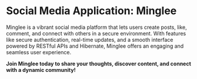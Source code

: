 # Social Media Application: Minglee

Minglee is a vibrant social media platform that lets users create posts, like, comment, and connect with others in a secure environment. With features like secure authentication, real-time updates, and a smooth interface powered by RESTful APIs and Hibernate, Minglee offers an engaging and seamless user experience.

**Join Minglee today to share your thoughts, discover content, and connect with a dynamic community!**

